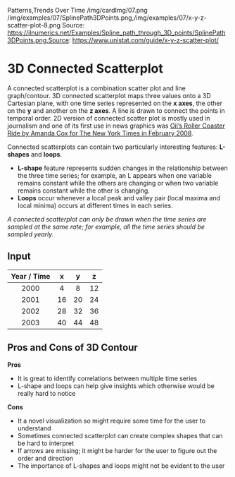 Patterns,Trends Over Time
/img/cardImg/07.png
/img/examples/07/SplinePath3DPoints.png,/img/examples/07/x-y-z-scatter-plot-8.png
Source: https://ilnumerics.net/Examples/Spline_path_through_3D_points/SplinePath3DPoints.png,Source: https://www.unistat.com/guide/x-y-z-scatter-plot/
# 3D Connected Scatterplot

A connected scatterplot is a combination scatter plot and line graph/contour. 3D connected scatterplot maps three values onto a 3D Cartesian plane, with one time
series represented on the __x axes__, the other on the __y__ and another on the __z axes__. A line is drawn to connect the points in temporal order. 2D version of connected scatter plot is mostly used in journalism and one of its first use in news graphics was [Oil’s Roller Coaster Ride by Amanda Cox for The New York Times in February 2008](http://www.nytimes.com/interactive/2008/02/19/business/20080220_CENTURY_GRAPHIC.html?src=tp).

Connected scatterplots can contain two particularly interesting features: __L-shapes__ and __loops__.
* __L-shape__ feature represents sudden changes in the relationship between the three time series; for example, an L appears when one variable remains constant while the others are changing or when two variable remains constant while the other is changing.
* __Loops__ occur whenever a local peak and valley pair (local maxima and local minima) occurs at different times in each series.

_A connected scatterplot can only be drawn when the time series are sampled at the same rate; for example, all the time series should be sampled yearly._

## Input

Year / Time | x | y | z | 
:-------------:| :-----:| :-----:|:-----:| 
2000 | 4 | 8 | 12
2001 | 16 | 20 | 24
2002 | 28 | 32 | 36
2003 | 40 | 44 | 48

## Pros and Cons of 3D Contour

__Pros__
* It is great to identify correlations between multiple time series
* L-shape and loops can help give insights which otherwise would be really hard to notice

__Cons__
* It a novel visualization so might require some time for the user to understand
* Sometimes connected scatterplot can create complex shapes that can be hard to interpret
* If arrows are missing; it might be harder for the user to figure out the order and direction
* The importance of L-shapes and loops might not be evident to the user